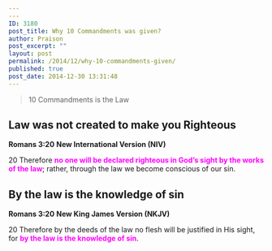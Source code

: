 ```yaml
---
---
ID: 3180
post_title: Why 10 Commandments was given?
author: Praison
post_excerpt: ""
layout: post
permalink: /2014/12/why-10-commandments-given/
published: true
post_date: 2014-12-30 13:31:48
---
```

<blockquote>10 Commandments is the Law</blockquote>
<h2>Law was not created to make you Righteous</h2>
<strong>Romans 3:20</strong>
<strong> New International Version (NIV)</strong>

20 Therefore <span style="color: #ff00ff;"><strong>no one will be declared righteous in God’s sight by the works of the law</strong></span>; rather, through the law we become conscious of our sin.
<h2>By the law is the knowledge of sin</h2>
<strong>Romans 3:20</strong>
<strong> New King James Version (NKJV)</strong>

20 Therefore by the deeds of the law no flesh will be justified in His sight, for <span style="color: #ff00ff;"><strong>by the law is the knowledge of sin</strong></span>.

&nbsp;